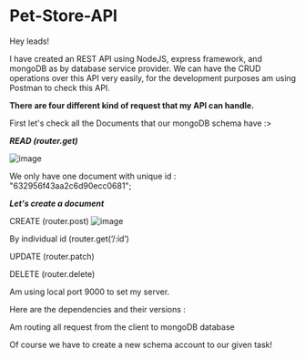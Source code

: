 # Pet-Store-API


Hey leads!

I have created an REST API using NodeJS, express framework, and mongoDB as by database service provider. 
We can have the CRUD operations over this API very easily, for the development purposes am using Postman to check this API.

**__There are four different kind of request that my API can handle.__**

First let's check all the Documents that our mongoDB schema have :>

***READ (router.get)***

![image](https://user-images.githubusercontent.com/93596846/191352605-579f113a-54af-4a49-9c46-852234eaebe3.png)

We only have one document with unique id : "632956f43aa2c6d90ecc0681";

***Let's create a document***

CREATE (router.post)
![image](https://user-images.githubusercontent.com/93596846/191343530-c0a115fc-f011-4aab-b24c-2022cd8f6c88.png)



By individual id (router.get(‘/:id’)


UPDATE (router.patch)

DELETE (router.delete)





Am using local port 9000 to set my server.

Here are the dependencies and their versions :

Am routing all request from the client to mongoDB database

Of course we have to create a new schema account to our given task!
 
 


